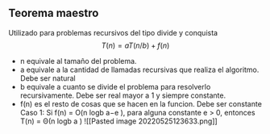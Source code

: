 ## Teorema maestro 
Utilizado para problemas recursivos del tipo divide y conquista
$$T(n) = aT(n/b) + f(n)$$
- n equivale al tamaño del problema. 
- a equivale a la cantidad de llamadas recursivas que realiza el algoritmo.  Debe ser natural
- b equivale a cuanto se divide el problema para resolverlo recursivamente. Debe ser real mayor a 1 y siempre constante.
- f(n) es el resto de cosas que se hacen en la funcion. Debe ser constante
Caso 1: Si f(n) = O(n logb a−e ), para alguna constante e > 0, entonces T(n) = Θ(n logb a )
![[Pasted image 20220525123633.png]]